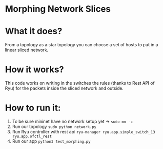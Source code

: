 # Morphing Network Slices
# What it does?
From a topology as a star topology you can choose a set of hosts to put in a linear sliced network.
# How it works?
This code works on writing in the switches the rules (thanks to Rest API of Ryu) for the packets inside the sliced network and outside.
# How to run it:
1. To be sure mininet have no network setup yet -> `sudo mn -c`
2. Run our topology `sudo python network.py`
3. Run Ryu controller with rest api `ryu-manager ryu.app.simple_switch_13 ryu.app.ofctl_rest`
4. Run our app `python3 test_morphing.py`
